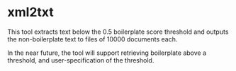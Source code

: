 # xml2txt

This tool extracts text below the 0.5 boilerplate score threshold and outputs the non-boilerplate text to files of 10000 documents each.

In the near future, the tool will support retrieving boilerplate above a threshold, and user-specification of the threshold.
